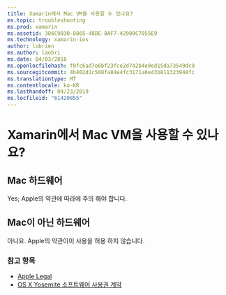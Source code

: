 ```yaml
---
title: Xamarin에서 Mac VM을 사용할 수 있나요?
ms.topic: troubleshooting
ms.prod: xamarin
ms.assetid: 386C9030-8865-48DE-8AF7-42909C7055E9
ms.technology: xamarin-ios
author: lobrien
ms.author: laobri
ms.date: 04/03/2018
ms.openlocfilehash: f0fc6ad7e6bf23fce2d742b4e0ed15da73549dc9
ms.sourcegitcommit: 4b402d1c508fa84e4fc3171a6e43b811323948fc
ms.translationtype: MT
ms.contentlocale: ko-KR
ms.lasthandoff: 04/23/2019
ms.locfileid: "61420855"
---
```

# <a name="can-i-use-a-mac-vm-with-xamarin"></a>Xamarin에서 Mac VM을 사용할 수 있나요? 

## <a name="mac-hardware"></a>Mac 하드웨어
Yes; Apple의 약관에 따라에 주의 해야 합니다.

## <a name="non-mac-hardware"></a>Mac이 아닌 하드웨어
아니요. Apple의 약관이이 사용을 허용 하지 않습니다.

### <a name="see-also"></a>참고 항목
- [Apple Legal](https://www.apple.com/legal/)
- [OS X Yosemite 소프트웨어 사용권 계약](http://images.apple.com/legal/sla/docs/OSX10103.pdf)
